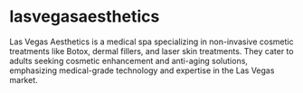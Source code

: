 # lasvegasaesthetics
Las Vegas Aesthetics is a medical spa specializing in non-invasive cosmetic treatments like Botox, dermal fillers, and laser skin treatments. They cater to adults seeking cosmetic enhancement and anti-aging solutions, emphasizing medical-grade technology and expertise in the Las Vegas market.
